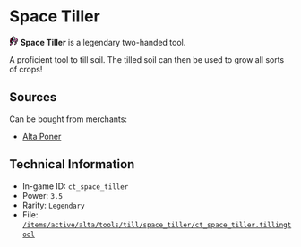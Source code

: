 # Space Tiller

<img src="https://raw.githubusercontent.com/Ceterai/Enternia/main/items/active/alta/tools/till/space_tiller/icon.png" alt="Space Tiller icon" loading="lazy" height=16px width="auto" /> **Space Tiller** is a legendary two-handed tool.

A proficient tool to till soil. The tilled soil can then be used to grow all sorts of crops!

## Sources

Can be bought from merchants:

- [Alta Poner](https://ceterai.github.io/MyEnternia/Wiki/AltaPoner)

## Technical Information

- In-game ID: `ct_space_tiller`
- Power: `3.5`
- Rarity: `Legendary`
- File: [`/items/active/alta/tools/till/space_tiller/ct_space_tiller.tillingtool`](https://github.com/Ceterai/Enternia/blob/main/items/active/alta/tools/till/space_tiller/ct_space_tiller.tillingtool)
